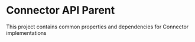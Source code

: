 # Connector API Parent

This project contains common properties and dependencies for Connector implementations